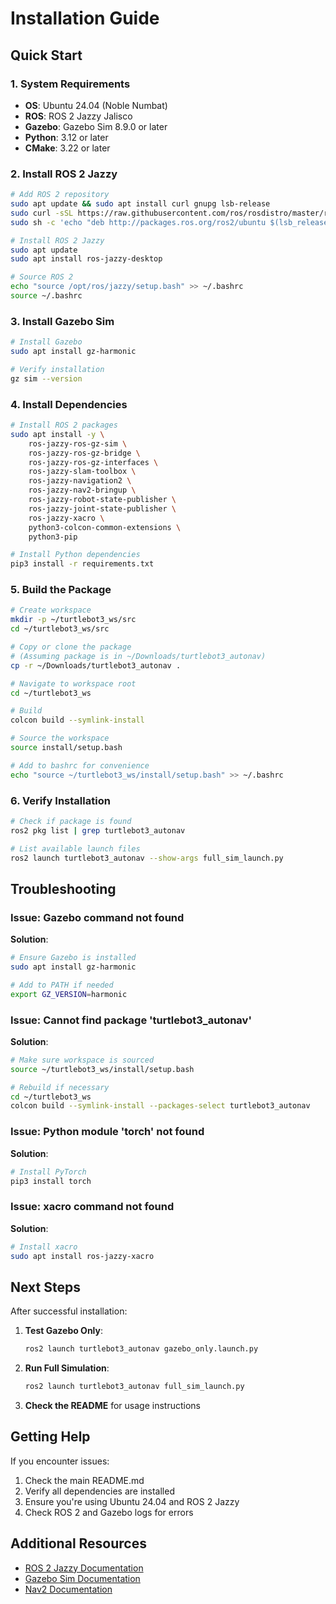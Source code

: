 # Installation Guide

## Quick Start

### 1. System Requirements

- **OS**: Ubuntu 24.04 (Noble Numbat)
- **ROS**: ROS 2 Jazzy Jalisco
- **Gazebo**: Gazebo Sim 8.9.0 or later
- **Python**: 3.12 or later
- **CMake**: 3.22 or later

### 2. Install ROS 2 Jazzy

```bash
# Add ROS 2 repository
sudo apt update && sudo apt install curl gnupg lsb-release
sudo curl -sSL https://raw.githubusercontent.com/ros/rosdistro/master/ros.key | sudo apt-key add -
sudo sh -c 'echo "deb http://packages.ros.org/ros2/ubuntu $(lsb_release -cs) main" > /etc/apt/sources.list.d/ros2-latest.list'

# Install ROS 2 Jazzy
sudo apt update
sudo apt install ros-jazzy-desktop

# Source ROS 2
echo "source /opt/ros/jazzy/setup.bash" >> ~/.bashrc
source ~/.bashrc
```

### 3. Install Gazebo Sim

```bash
# Install Gazebo
sudo apt install gz-harmonic

# Verify installation
gz sim --version
```

### 4. Install Dependencies

```bash
# Install ROS 2 packages
sudo apt install -y \
    ros-jazzy-ros-gz-sim \
    ros-jazzy-ros-gz-bridge \
    ros-jazzy-ros-gz-interfaces \
    ros-jazzy-slam-toolbox \
    ros-jazzy-navigation2 \
    ros-jazzy-nav2-bringup \
    ros-jazzy-robot-state-publisher \
    ros-jazzy-joint-state-publisher \
    ros-jazzy-xacro \
    python3-colcon-common-extensions \
    python3-pip

# Install Python dependencies
pip3 install -r requirements.txt
```

### 5. Build the Package

```bash
# Create workspace
mkdir -p ~/turtlebot3_ws/src
cd ~/turtlebot3_ws/src

# Copy or clone the package
# (Assuming package is in ~/Downloads/turtlebot3_autonav)
cp -r ~/Downloads/turtlebot3_autonav .

# Navigate to workspace root
cd ~/turtlebot3_ws

# Build
colcon build --symlink-install

# Source the workspace
source install/setup.bash

# Add to bashrc for convenience
echo "source ~/turtlebot3_ws/install/setup.bash" >> ~/.bashrc
```

### 6. Verify Installation

```bash
# Check if package is found
ros2 pkg list | grep turtlebot3_autonav

# List available launch files
ros2 launch turtlebot3_autonav --show-args full_sim_launch.py
```

## Troubleshooting

### Issue: Gazebo command not found

**Solution**:
```bash
# Ensure Gazebo is installed
sudo apt install gz-harmonic

# Add to PATH if needed
export GZ_VERSION=harmonic
```

### Issue: Cannot find package 'turtlebot3_autonav'

**Solution**:
```bash
# Make sure workspace is sourced
source ~/turtlebot3_ws/install/setup.bash

# Rebuild if necessary
cd ~/turtlebot3_ws
colcon build --symlink-install --packages-select turtlebot3_autonav
```

### Issue: Python module 'torch' not found

**Solution**:
```bash
# Install PyTorch
pip3 install torch
```

### Issue: xacro command not found

**Solution**:
```bash
# Install xacro
sudo apt install ros-jazzy-xacro
```

## Next Steps

After successful installation:

1. **Test Gazebo Only**:
   ```bash
   ros2 launch turtlebot3_autonav gazebo_only.launch.py
   ```

2. **Run Full Simulation**:
   ```bash
   ros2 launch turtlebot3_autonav full_sim_launch.py
   ```

3. **Check the README** for usage instructions

## Getting Help

If you encounter issues:

1. Check the main README.md
2. Verify all dependencies are installed
3. Ensure you're using Ubuntu 24.04 and ROS 2 Jazzy
4. Check ROS 2 and Gazebo logs for errors

## Additional Resources

- [ROS 2 Jazzy Documentation](https://docs.ros.org/en/jazzy/)
- [Gazebo Sim Documentation](https://gazebosim.org/)
- [Nav2 Documentation](https://navigation.ros.org/)

